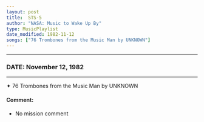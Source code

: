 ```yaml
---
layout: post
title:  STS-5
author: "NASA: Music to Wake Up By"
type: MusicPlaylist
date_modified: 1982-11-12
songs: ["76 Trombones from the Music Man by UNKNOWN"]
---
```


----
### DATE: November 12, 1982
----
✦ 76 Trombones from the Music Man by UNKNOWN

#### Comment:
* No mission comment



<br/>
<center>
	<a target="_blank"
	   href="https://twitter.com/intent/tweet?hashtags=Space,NASA,Playlist,NASAWakeupCalls,SpaceProgram&text={{ page.author}}, '{{ page.songs.first }}' {{ page.title }}, {{ page.date | date: '%B %d, %Y' }}. {{ site.url }}{{ page.url }} @nasawakeupcalls">
	   <i class="fab fa-twitter" alt="Tweet this page" style="font-size: 1.3em;"></i>
	</a>
	&nbsp; 	<i class="fas fa-user-astronaut" style="font-size: 1.5em;"></i> &nbsp;
    <a type="amzn" search="'76 Trombones from the Music Man by UNKNOWN'" category="popular music">
        <i class="fab fa-amazon" style="font-size: 1.3em;"></i>
    </a>
</center>
